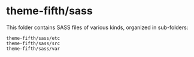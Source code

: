 # theme-fifth/sass

This folder contains SASS files of various kinds, organized in sub-folders:

    theme-fifth/sass/etc
    theme-fifth/sass/src
    theme-fifth/sass/var
